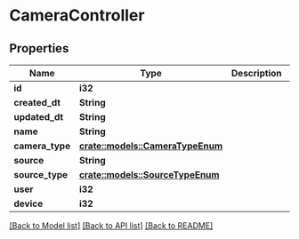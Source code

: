 # CameraController

## Properties

Name | Type | Description | Notes
------------ | ------------- | ------------- | -------------
**id** | **i32** |  | [readonly]
**created_dt** | **String** |  | [readonly]
**updated_dt** | **String** |  | [readonly]
**name** | **String** |  | 
**camera_type** | [**crate::models::CameraTypeEnum**](CameraTypeEnum.md) |  | 
**source** | **String** |  | 
**source_type** | [**crate::models::SourceTypeEnum**](SourceTypeEnum.md) |  | 
**user** | **i32** |  | [readonly]
**device** | **i32** |  | 

[[Back to Model list]](../README.md#documentation-for-models) [[Back to API list]](../README.md#documentation-for-api-endpoints) [[Back to README]](../README.md)


